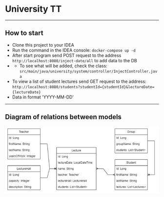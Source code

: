 # University TT
- --
## How to start
- Clone this project to your IDEA
- Run the command in the IDEA console: `docker-compose up -d`
- After start program send POST request to the address `http://localhost:8080/inject-date/all` to add data to the DB
- - To see what will be added, check the class: 
`src/main/java/university/system/controller/InjectController.java`
- To view a list of student lectures send GET request to the address:
`http://localhost:8080/students?studentId={studentId}&lectureDate={lectureDate}`
- Data in format 'YYYY-MM-DD'
- --
## Diagram of relations between models
![pic](University.png)
